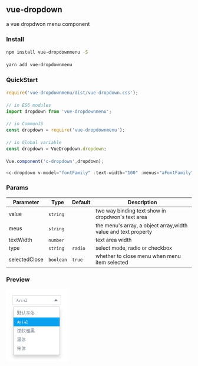 ## vue-dropdown
a vue dropdwon menu component

### Install

```bash
npm install vue-dropdownmenu -S

yarn add vue-dropdownmenu
```

### QuickStart
```javascript
require('vue-dropdownmenu/dist/vue-dropdown.css');

// in ES6 modules
import dropdown from 'vue-dropdownmenu';

// in CommonJS
const dropdown = require('vue-dropdownmenu');

// in Global variable
const dropdown = VueDropdown.dropdown;

Vue.component('c-dropdown',dropdown);
```
```javascript
<c-dropdown v-model="fontFamily" :text-width="100" :menus="aFontFamily"></c-dropdown>
```

### Params

Parameter | Type |Default| Description
--------- | ---- | ------|-----------
value | `string` |  | two way binding text show in dropdwon's text area
meus | `string` |  | the menu's array, a object array,width value and text property
textWidth | `number` |  | text area width
type | `string`| `radio` | select mode, radio or checkbox
selectedClose | `boolean` | `true` | whether to close menu when menu item selected


### Preview

![dropdown image](./doc/vue-dropdown.png)